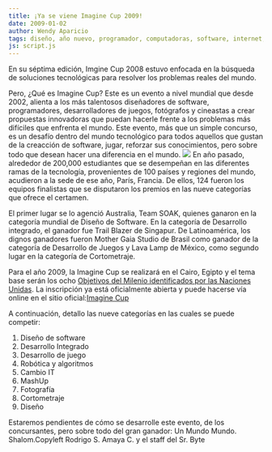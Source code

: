 ```yaml
---
title: ¡Ya se viene Imagine Cup 2009!
date: 2009-01-02
author: Wendy Aparicio
tags: diseño, año nuevo, programador, computadoras, software, internet, programacion, tecnologia
js: script.js
---
```


En su séptima edición, Imgine Cup 2008 estuvo enfocada en la búsqueda de
      soluciones tecnológicas para resolver los problemas reales del mundo.

Pero, ¿Qué es Imagine Cup?
Este es un evento a nivel mundial que desde 2002,
      alienta a los más talentosos diseñadores de software, programadores, desarrolladores de
      juegos, fotógrafos y cineastas a crear propuestas innovadoras que puedan hacerle frente a los
      problemas más difíciles que enfrenta el mundo.
Este evento, más que un simple
      concurso, es un desafío dentro del mundo tecnológico para todos aquellos que gustan de la
      creacción de software, jugar, reforzar sus conocimientos, pero sobre todo que desean hacer una
      diferencia en el mundo.
[![](http://4.bp.blogspot.com/_JbB9KsZ238w/SVo4mJcDNqI/AAAAAAAAARw/McUBk1RUMvE/s320/imagen11.jpg)](http://4.bp.blogspot.com/_JbB9KsZ238w/SVo4mJcDNqI/AAAAAAAAARw/McUBk1RUMvE/s1600-h/imagen11.jpg)
En año
      pasado, alrededor de 200,000 estudiantes que se desempeñan en las diferentes ramas de la
      tecnología, provenientes de 100 países y regiones del mundo, acudieron a la sede de ese año,
      París, Francia. De ellos, 124 fueron los equipos finalistas que se disputaron los premios en
      las nueve categorías que ofrece el certamen.

El primer lugar se lo
      agenció Australia, Team SOAK, quienes ganaron en la categoría mundial de Diseño de Software.
      En la categoría de Desarrollo integrado, el ganador fue Trail Blazer de Singapur. De
      Latinoamérica, los dignos ganadores fueron Mother Gaia Studio de Brasil como ganador de la
      categoría de Desarrollo de Juegos y Lava Lamp de México, como segundo lugar en la categoría de
      Cortometraje.

Para el año 2009, la Imagine Cup se realizará en el
      Cairo, Egipto y el tema base serán los ocho [Objetivos del Milenio identificados por las Naciones Unidas](http://www.un.org/millenniumgoals/). La inscripción ya está oficialmente abierta y puede hacerse vía
      online en el sitio oficial:[Imagine Cup](http://imaginecup.com/default.aspx)

A continuación, detallo las nueve categorías en las
      cuales se puede competir:

1. Diseño de software
2.
      Desarrollo Integrado
3. Desarrollo de juego
4. Robótica y
      algoritmos
5. Cambio IT
6. MashUp
7. Fotografía
8.
      Cortometraje
9. Diseño

Estaremos pendientes de cómo se
      desarrolle este evento, de los concursantes, pero sobre todo del gran ganador: Un Mundo
      Mundo.
Shalom.Copyleft Rodrigo S. Amaya C. y
      el staff del Sr. Byte